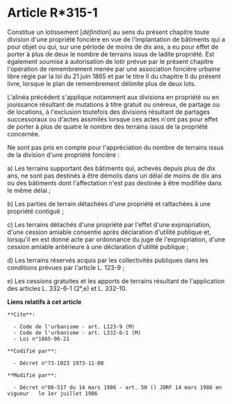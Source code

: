 # Article R*315-1

Constitue un lotissement [*définition*] au sens du présent chapitre toute division d'une propriété foncière en vue de
l'implantation de bâtiments qui a pour objet ou qui, sur une période de moins de dix ans, a eu pour effet de porter à plus de
deux le nombre de terrains issus de ladite propriété. Est également soumise à autorisation de lotir prévue par le présent
chapitre l'opération de remembrement menée par une association foncière urbaine libre régie par la loi du 21 juin 1865 et par
le titre II du chapitre II du présent livre, lorsque le plan de remembrement délimite plus de deux lots.

L'alinéa précédent s'applique notamment aux divisions en propriété ou en jouissance résultant de mutations à titre gratuit ou
onéreux, de partage ou de locations, à l'exclusion toutefois des divisions résultant de partages successoraux ou d'actes
assimilés lorsque ces actes n'ont pas pour effet de porter à plus de quatre le nombre des terrains issus de la propriété
concernée.

Ne sont pas pris en compte pour l'appréciation du nombre de terrains issus de la division d'une propriété foncière :

a) Les terrains supportant des bâtiments qui, achevés depuis plus de dix ans, ne sont pas destinés à être démolis dans un
délai de moins de dix ans ou des bâtiments dont l'affectation n'est pas destinée à être modifiée dans le même délai ;

b) Les parties de terrain détachées d'une propriété et rattachées à une propriété contiguë ;

c) Les terrains détachés d'une propriété par l'effet d'une expropriation, d'une cession amiable consentie après déclaration
d'utilité publique et, lorsqu'il en est donné acte par ordonnance du juge de l'expropriation, d'une cession amiable
antérieure à une déclaration d'utilité publique ;

d) Les terrains réservés acquis par les collectivités publiques dans les conditions prévues par l'article L. 123-9 ;

e) Les cessions gratuites et les apports de terrains résultant de l'application des articles L. 332-6-1 (2°,e) et L. 332-10.

**Liens relatifs à cet article**

	**Cite**:

	  - Code de l'urbanisme - art. L123-9 (M)
	  - Code de l'urbanisme - art. L332-6-1 (M)
	  - Loi n°1865-06-21

	**Codifié par**:

	  - Décret n°73-1023 1973-11-08

	**Modifié par**:

	  - Décret n°86-517 du 14 mars 1986 - art. 50 () JORF 14 mars 1986 en vigueur   le 1er juillet 1986
